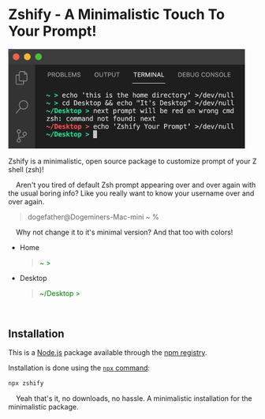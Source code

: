 # Zshify - A Minimalistic Touch To Your Prompt!

<img src="https://raw.githubusercontent.com/nrjdalal/zshify/master/zshify.png" width="480">

Zshify is a minimalistic, open source package to customize prompt of your Z shell (zsh)!

&nbsp;&nbsp;&nbsp;&nbsp;Aren't you tired of default Zsh prompt appearing over and over again with the usual boring info? Like you really want to know your username over and over again.

> dogefather@Dogeminers-Mac-mini ~ %

&nbsp;&nbsp;&nbsp;&nbsp;Why not change it to it's minimal version? And that too with colors!

- Home
  > <p style="color:green">~ ></p>
- Desktop
  > <p style="color:green">~/Desktop ></p>

<br>

## Installation

This is a [Node.js](https://nodejs.org/en/) package available through the [npm registry](https://www.npmjs.com/).

Installation is done using the [`npx` command](https://docs.npmjs.com/getting-started/installing-npm-packages-locally):

```zsh
npx zshify
```

&nbsp;&nbsp;&nbsp;&nbsp;Yeah that's it, no downloads, no hassle. A minimalistic installation for the minimalistic package.
